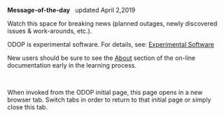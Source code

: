 **Message-of-the-day** &nbsp; updated April 2,2019   

Watch this space for breaking news 
(planned outages, newly discovered issues & work-arounds, etc.). 

ODOP is experimental software. 
For details, see: [Experimental Software](experimental)

New users should be sure to see the [About](../About) section of the on-line documentation 
early in the learning process.

&nbsp;

When invoked from the ODOP initial page, this page opens in a new browser tab.
Switch tabs in order to return to that initial page or simply close this tab.
 